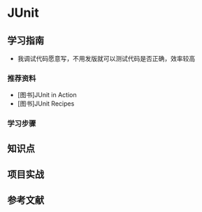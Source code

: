 # JUnit

## 学习指南

* 我调试代码愿意写，不用发版就可以测试代码是否正确，效率较高

### 推荐资料

* [图书]JUnit in Action
* [图书]JUnit Recipes

### 学习步骤

## 知识点

## 项目实战

## 参考文献
